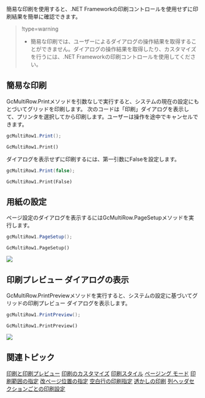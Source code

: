 簡易な印刷を使用すると、.NET Frameworkの印刷コントロールを使用せずに印刷結果を簡単に確認できます。
> !type=warning
>
> * 簡易な印刷では、ユーザーによるダイアログの操作結果を取得することができません。ダイアログの操作結果を取得したり、カスタマイズを行うには、.NET Frameworkの印刷コントロールを使用してください。

## 簡易な印刷

GcMultiRow.Printメソッドを引数なしで実行すると、システムの現在の設定にもとづいてグリッドを印刷します。
次のコードは「印刷」ダイアログを表示して、プリンタを選択してから印刷します。ユーザーは操作を途中でキャンセルできます。
```csharp
gcMultiRow1.Print();
```

```vbnet
GcMultiRow1.Print()
```
ダイアログを表示せずに印刷するには、第一引数にFalseを設定します。
```csharp
gcMultiRow1.Print(false);
```

```vbnet
GcMultiRow1.Print(False)
```

## 用紙の設定

ページ設定のダイアログを表示するにはGcMultiRow.PageSetupメソッドを実行します。
```csharp
gcMultiRow1.PageSetup();
```

```vbnet
GcMultiRow1.PageSetup()
```
![](/DOCUMENT_SITE_LINK_PREFIX_HERE/document-site-files/images/f148c511-6e98-4b55-9904-150a375d5825/images/userguide/printing_pagesetupdialog.png)

## 印刷プレビュー ダイアログの表示

GcMultiRow.PrintPreviewメソッドを実行すると、システムの設定に基づいてグリッドの印刷プレビュー ダイアログを表示します。
```csharp
gcMultiRow1.PrintPreview();
```

```vbnet
GcMultiRow1.PrintPreview()
```
![](/DOCUMENT_SITE_LINK_PREFIX_HERE/document-site-files/images/f148c511-6e98-4b55-9904-150a375d5825/images/userguide/printing_printpreviewdialog.png)

## 関連トピック

[印刷と印刷プレビュー](gcdocsite__documentlink?toc-item-id=5b3a3722-2e41-4abb-b461-77030eab0b12)
[印刷のカスタマイズ](gcdocsite__documentlink?toc-item-id=f929245c-c3d2-42d3-b12f-a4df3fe50c44)
[印刷スタイル](gcdocsite__documentlink?toc-item-id=aa24eab5-0dba-4555-aab5-5cb3bb11a11e)
[ページング モード](gcdocsite__documentlink?toc-item-id=8d04ca3a-1cf5-42a2-a3f7-faa8d97cda95)
[印刷範囲の指定](gcdocsite__documentlink?toc-item-id=578fac0a-450b-484d-809b-3d44fcfc82c6)
[改ページ位置の指定](gcdocsite__documentlink?toc-item-id=c78279bb-782e-4308-ba68-528c1a91efdf)
[空白行の印刷指定](gcdocsite__documentlink?toc-item-id=34938ed2-ecdf-48a4-a270-f790bcf91fc4)
[透かしの印刷](gcdocsite__documentlink?toc-item-id=a5afb1e3-9cd7-4e58-8fd3-e1d222116610)
[列ヘッダセクションごとの印刷設定](gcdocsite__documentlink?toc-item-id=9861ae8a-85df-4af0-9bb2-c896038b70af)